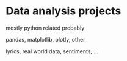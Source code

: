 # Data analysis projects

mostly python related probably

pandas, matplotlib, plotly, other

lyrics, real world data, sentiments, ...


#
